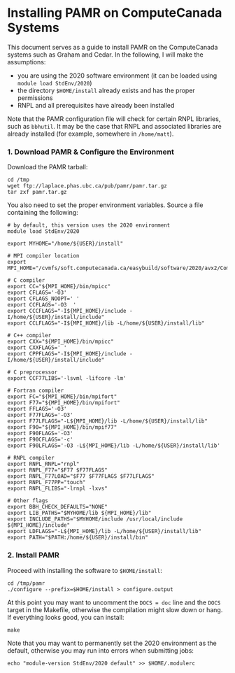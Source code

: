 Installing PAMR on ComputeCanada Systems
==========================================

This document serves as a guide to install PAMR on the ComputeCanada systems such as Graham and Cedar. In the following, I will make the assumptions:
* you are using the 2020 software environment (it can be loaded using `module load StdEnv/2020`)
* the directory `$HOME/install` already exists and has the proper permissions
* RNPL and all prerequisites have already been installed

Note that the PAMR configuration file will check for certain RNPL libraries, such as `bbhutil`. It may be the case that RNPL and associated libraries are already installed (for example, somewhere in `/home/matt`).

### 1. Download PAMR & Configure the Environment

Download the PAMR tarball:
```
cd /tmp
wget ftp://laplace.phas.ubc.ca/pub/pamr/pamr.tar.gz
tar zxf pamr.tar.gz
```

You also need to set the proper environment variables. Source a file containing the following:
```
# by default, this version uses the 2020 environment
module load StdEnv/2020

export MYHOME="/home/${USER}/install"

# MPI compiler location
export MPI_HOME="/cvmfs/soft.computecanada.ca/easybuild/software/2020/avx2/Compiler/intel2020/openmpi/4.0.3"

# C compiler
export CC="${MPI_HOME}/bin/mpicc"
export CFLAGS='-O3'
export CFLAGS_NOOPT=' '
export CCFLAGS='-O3  '
export CCCFLAGS="-I${MPI_HOME}/include -I/home/${USER}/install/include"
export CCLFLAGS="-I${MPI_HOME}/lib -L/home/${USER}/install/lib"

# C++ compiler
export CXX="${MPI_HOME}/bin/mpicc"
export CXXFLAGS=' '
export CPPFLAGS="-I${MPI_HOME}/include -I/home/${USER}/install/include"

# C preprocessor
export CCF77LIBS='-lsvml -lifcore -lm'

# Fortran compiler
export FC="${MPI_HOME}/bin/mpifort"
export F77="${MPI_HOME}/bin/mpifort"
export FFLAGS='-O3'
export F77FLAGS='-O3'
export F77LFLAGS="-L${MPI_HOME}/lib -L/home/${USER}/install/lib"
export F90="${MPI_HOME}/bin/mpif77"
export F90FLAGS='-O3'
export F90CFLAGS='-c'
export F90LFLAGS='-O3 -L${MPI_HOME}/lib -L/home/${USER}/install/lib'

# RNPL compiler
export RNPL_RNPL="rnpl"
export RNPL_F77="$F77 $F77FLAGS"
export RNPL_F77LOAD="$F77 $F77FLAGS $F77LFLAGS"
export RNPL_F77PP="touch"
export RNPL_FLIBS="-lrnpl -lxvs"

# Other flags
export BBH_CHECK_DEFAULTS="NONE"
export LIB_PATHS="$MYHOME/lib ${MPI_HOME}/lib"
export INCLUDE_PATHS="$MYHOME/include /usr/local/include ${MPI_HOME}/include"
export LDFLAGS="-L${MPI_HOME}/lib -L/home/${USER}/install/lib"
export PATH="$PATH:/home/${USER}/install/bin"
```	

### 2. Install PAMR

Proceed with installing the software to `$HOME/install`:
```
cd /tmp/pamr
./configure --prefix=$HOME/install > configure.output
```  

At this point you may want to uncomment the `DOCS = doc` line and the `DOCS` target in the Makefile, otherwise the compilation might slow down or hang. If everything looks good, you can install:
```
make
```	

Note that you may want to permanently set the 2020 environment as the default, otherwise you may run into errors when submitting jobs:
```
echo "module-version StdEnv/2020 default" >> $HOME/.modulerc
``` 
